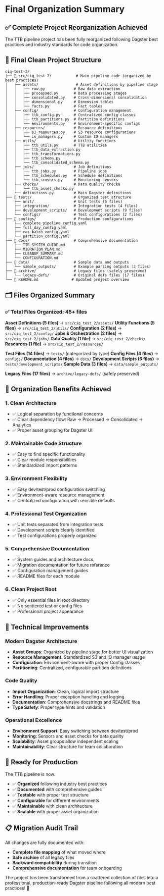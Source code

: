 # Final Organization Summary

## ✅ Complete Project Reorganization Achieved

The TTB pipeline project has been fully reorganized following Dagster best practices and industry standards for code organization.

## 📁 Final Clean Project Structure

```
ciq-test-2/
├── 📂 src/ciq_test_2/           # Main pipeline code (organized by best practices)
│   ├── assets/                 # Asset definitions by pipeline stage
│   │   ├── raw.py             # Raw data extraction
│   │   ├── processed.py       # Data processing stages
│   │   ├── consolidated.py    # Cross-dimensional consolidation
│   │   ├── dimensional.py     # Dimension tables
│   │   └── facts.py           # Fact tables
│   ├── config/                # Configuration management
│   │   ├── ttb_config.py      # Centralized config classes
│   │   ├── ttb_partitions.py  # Partition definitions
│   │   └── environments.py    # Environment-specific configs
│   ├── resources/             # Resource definitions
│   │   ├── s3_resources.py    # S3 resource configurations
│   │   └── io_managers.py     # Custom IO managers
│   ├── utils/                 # Utility functions
│   │   ├── ttb_utils.py       # TTB utilities
│   │   ├── ttb_data_extraction.py
│   │   ├── ttb_transformations.py
│   │   ├── ttb_schema.py
│   │   └── ttb_consolidated_schema.py
│   ├── jobs/                  # Job definitions
│   │   ├── ttb_jobs.py        # Pipeline jobs
│   │   ├── ttb_schedules.py   # Schedule definitions
│   │   └── ttb_sensors.py     # Monitoring sensors
│   ├── checks/                # Data quality checks
│   │   └── ttb_asset_checks.py
│   └── definitions.py         # Main Dagster definitions
├── 📂 tests/                   # Organized test structure
│   ├── unit/                  # Unit tests (5 files)
│   ├── integration/           # Integration tests (4 files)
│   ├── development_scripts/   # Development scripts (9 files)
│   └── configs/               # Test configurations (2 files)
├── 📂 configs/                 # Production configurations
│   ├── complete_pipeline_config.yaml
│   ├── full_day_config.yaml
│   ├── max_batch_config.yaml
│   └── partition_config.yaml
├── 📂 docs/                    # Comprehensive documentation
│   ├── TTB_SYSTEM_GUIDE.md
│   ├── MIGRATION_PLAN.md
│   ├── CLEANUP_SUMMARY.md
│   └── CONFIGURATION.md
├── 📂 data/                    # Sample data and outputs
│   └── sample_outputs/        # Example parsing outputs (3 files)
├── 📂 archive/                 # Legacy files (safely preserved)
│   └── legacy-defs/           # Original defs files (17 files)
└── 📄 README.md               # Updated project overview
```

## 🗂️ Files Organized Summary

### ✅ **Total Files Organized: 45+ files**

**Asset Definitions (5 files)** → `src/ciq_test_2/assets/`
**Utility Functions (5 files)** → `src/ciq_test_2/utils/`
**Configuration (2 files)** → `src/ciq_test_2/config/`
**Jobs & Orchestration (2 files)** → `src/ciq_test_2/jobs/`
**Data Quality (1 file)** → `src/ciq_test_2/checks/`
**Resources (1 file)** → `src/ciq_test_2/resources/`

**Test Files (14 files)** → `tests/` (categorized by type)
**Config Files (4 files)** → `configs/`
**Documentation (4 files)** → `docs/`
**Development Scripts (6 files)** → `tests/development_scripts/`
**Sample Data (3 files)** → `data/sample_outputs/`

**Legacy Files (17 files)** → `archive/legacy-defs/` (safely preserved)

## 🎯 Organization Benefits Achieved

### 1. **Clean Architecture**
- ✅ Logical separation by functional concerns
- ✅ Clear dependency flow: Raw → Processed → Consolidated → Analytics
- ✅ Proper asset grouping for Dagster UI

### 2. **Maintainable Code Structure**
- ✅ Easy to find specific functionality
- ✅ Clear module responsibilities
- ✅ Standardized import patterns

### 3. **Environment Flexibility**
- ✅ Easy dev/test/prod configuration switching
- ✅ Environment-aware resource management
- ✅ Centralized configuration with sensible defaults

### 4. **Professional Test Organization**
- ✅ Unit tests separated from integration tests
- ✅ Development scripts clearly identified
- ✅ Test configurations properly organized

### 5. **Comprehensive Documentation**
- ✅ System guides and architecture docs
- ✅ Migration documentation for future reference
- ✅ Configuration management guides
- ✅ README files for each module

### 6. **Clean Project Root**
- ✅ Only essential files in root directory
- ✅ No scattered test or config files
- ✅ Professional project appearance

## 🔧 Technical Improvements

### Modern Dagster Architecture
- **Asset Groups**: Organized by pipeline stage for better UI visualization
- **Resource Management**: Standardized S3 and IO manager usage
- **Configuration**: Environment-aware with proper Config classes
- **Partitioning**: Centralized, configurable partition definitions

### Code Quality
- **Import Organization**: Clean, logical import structure
- **Error Handling**: Proper exception handling and logging
- **Documentation**: Comprehensive docstrings and README files
- **Type Safety**: Proper type hints and validation

### Operational Excellence
- **Environment Support**: Easy switching between dev/test/prod
- **Monitoring**: Sensors and asset checks for data quality
- **Scalability**: Asset groups allow independent scaling
- **Maintainability**: Clear structure for team collaboration

## 🚀 Ready for Production

The TTB pipeline is now:
- ✅ **Organized** following industry best practices
- ✅ **Documented** with comprehensive guides
- ✅ **Testable** with proper test structure
- ✅ **Configurable** for different environments
- ✅ **Maintainable** with clean architecture
- ✅ **Scalable** with proper asset organization

## 📋 Migration Audit Trail

All changes are fully documented with:
- **Complete file mapping** of what moved where
- **Safe archive** of all legacy files
- **Backward compatibility** during transition
- **Comprehensive documentation** for team onboarding

The project has been transformed from a scattered collection of files into a professional, production-ready Dagster pipeline following all modern best practices! 🎉